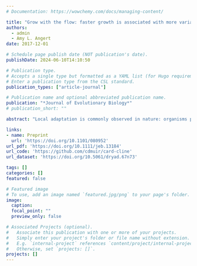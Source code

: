 ```yaml
---
# Documentation: https://wowchemy.com/docs/managing-content/

title: "Grow with the flow: faster growth is associated with more variable precipitation in a perennial herb"
authors: 
  - admin
  - Amy L. Angert
date: 2017-12-01

# Schedule page publish date (NOT publication's date).
publishDate: 2024-06-10T14:10:50

# Publication type.
# Accepts a single type but formatted as a YAML list (for Hugo requirements).
# Enter a publication type from the CSL standard.
publication_types: ["article-journal"]

# Publication name and optional abbreviated publication name.
publication: "*Journal of Evolutionary Biology*"
# publication_short: ""

abstract: "Local adaptation is commonly observed in nature: organisms perform well in their natal environment, but poorly outside it. Correlations between traits and latitude, or latitudinal clines, are among the most common pieces of evidence for local adaptation, but identifying the traits under selection and the selective agents is challenging. Here, we investigated a latitudinal cline in growth and photosynthesis across 16 populations of the perennial herb Erythranthe cardinalis (Phrymaceae). Using machine learning methods, we identify interannual variation in precipitation as a likely selective agent: southern populations from more variable environments had higher photosynthetic rates and grew faster. We hypothesize that selection may favour a more annualized life history – grow now rather than save for next year – in environments where severe droughts occur more often. Thus, our study provides insight into how species may adapt if Mediterranean climates become more variable due to climate change."

links:
- name: Preprint
  url: 'https://doi.org/10.1101/080952'
url_pdf: 'https://doi.org/10.1111/jeb.13184'
url_code: 'https://github.com/cdmuir/card-cline'
url_dataset: 'https://doi.org/10.5061/dryad.67n73'

tags: []
categories: []
featured: false

# Featured image
# To use, add an image named `featured.jpg/png` to your page's folder. 
image:
  caption: 
  focal_point: ""
  preview_only: false

# Associated Projects (optional).
#   Associate this publication with one or more of your projects.
#   Simply enter your project's folder or file name without extension.
#   E.g. `internal-project` references `content/project/internal-project/index.md`.
#   Otherwise, set `projects: []`.
projects: []
---
```

